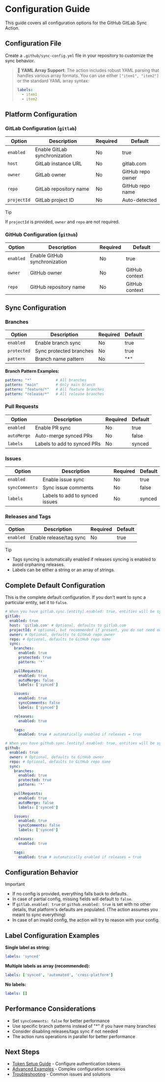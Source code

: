 # Configuration Guide

This guide covers all configuration options for the GitHub GitLab Sync Action.

## Configuration File

Create a `.github/sync-config.yml` file in your repository to customize the sync behavior.

> **📝 YAML Array Support**: The action includes robust YAML parsing that handles various array
> formats. You can use either `["item1", "item2"]` or the standard YAML array syntax:
>
> ```yaml
> labels:
>   - item1
>   - item2
> ```

## Platform Configuration

### GitLab Configuration (`gitlab`)

| Option      | Description                   | Required | Default           |
| ----------- | ----------------------------- | -------- | ----------------- |
| `enabled`   | Enable GitLab synchronization | No       | true              |
| `host`      | GitLab instance URL           | No       | gitlab.com        |
| `owner`     | GitLab owner                  | No       | GitHub repo owner |
| `repo`      | GitLab repository name        | No       | GitHub repo name  |
| `projectId` | GitLab project ID             | No       | Auto-detected     |

> [!TIP]
>
> If `projectId` is provided, `owner` and `repo` are not required.

### GitHub Configuration (`github`)

| Option    | Description                   | Required | Default        |
| --------- | ----------------------------- | -------- | -------------- |
| `enabled` | Enable GitHub synchronization | No       | true           |
| `owner`   | GitHub owner                  | No       | GitHub context |
| `repo`    | GitHub repository name        | No       | GitHub context |

## Sync Configuration

### Branches

| Option      | Description             | Required | Default |
| ----------- | ----------------------- | -------- | ------- |
| `enabled`   | Enable branch sync      | No       | true    |
| `protected` | Sync protected branches | No       | true    |
| `pattern`   | Branch name pattern     | No       | "\*"    |

**Branch Pattern Examples:**

```yaml
pattern: "*"           # All branches
pattern: "main"        # Only main branch
pattern: "feature/*"   # All feature branches
pattern: "release/*"   # All release branches
```

### Pull Requests

| Option      | Description                 | Required | Default |
| ----------- | --------------------------- | -------- | ------- |
| `enabled`   | Enable PR sync              | No       | true    |
| `autoMerge` | Auto-merge synced PRs       | No       | false   |
| `labels`    | Labels to add to synced PRs | No       | synced  |

### Issues

| Option         | Description                    | Required | Default |
| -------------- | ------------------------------ | -------- | ------- |
| `enabled`      | Enable issue sync              | No       | true    |
| `syncComments` | Sync issue comments            | No       | false   |
| `labels`       | Labels to add to synced issues | No       | synced  |

### Releases and Tags

| Option    | Description             | Required | Default |
| --------- | ----------------------- | -------- | ------- |
| `enabled` | Enable release/tag sync | No       | true    |

> [!TIP]
>
> - Tags syncing is automatically enabled if releases syncing is enabled to avoid orphaning
>   releases.
> - Labels can be either a string or an array of strings.

## Complete Default Configuration

This is the complete default configuration. If you don't want to sync a particular entity, set it to
`false`.

```yaml
# When you have gitlab.sync.[entity].enabled: true, entities will be synced FROM GitLab to GitHub
gitlab:
  enabled: true
  host: 'gitlab.com' # Optional, defaults to gitlab.com
  projectId: # optional, but recommended if present, you do not need owner and repo
  owner: # Optional, defaults to GitHub repo owner
  repo: # Optional, defaults to GitHub repo name
  sync:
    branches:
      enabled: true
      protected: true
      pattern: '*'

    pullRequests:
      enabled: true
      autoMerge: false
      labels: ['synced']

    issues:
      enabled: true
      syncComments: false
      labels: ['synced']

    releases:
      enabled: true

    tags:
      enabled: true # automatically enabled if releases = true

# When you have github.sync.[entity].enabled: true, entities will be synced FROM GitHub to GitLab
github:
  enabled: true
  owner: # Optional, defaults to GitHub owner
  repo: # Optional, defaults to GitHub repo name
  sync:
    branches:
      enabled: true
      protected: true
      pattern: '*'

    pullRequests:
      enabled: true
      autoMerge: false
      labels: ['synced']

    issues:
      enabled: true
      syncComments: false
      labels: ['synced']

    releases:
      enabled: true

    tags:
      enabled: true # automatically enabled if releases = true
```

## Configuration Behavior

> [!IMPORTANT]
>
> - If no config is provided, everything falls back to defaults.
> - In case of partial config, missing fields will default to `false`.
> - If `gitlab.enabled: true` or `github.enabled: true` is set with no other details, that
>   platform's defaults are populated. (The action assumes you meant to sync everything)
> - In case of an invalid config, the action will try to reason with your config.

## Label Configuration Examples

**Single label as string:**

```yaml
labels: 'synced'
```

**Multiple labels as array (recommended):**

```yaml
labels: ['synced', 'automated', 'cross-platform']
```

**No labels:**

```yaml
labels: []
```

## Performance Considerations

- Set `syncComments: false` for better performance
- Use specific branch patterns instead of "\*" if you have many branches
- Consider disabling releases/tags sync if not needed
- The action runs operations in parallel for better performance

## Next Steps

- [Token Setup Guide](token-setup.md) - Configure authentication tokens
- [Advanced Examples](examples.md) - Complex configuration scenarios
- [Troubleshooting](troubleshooting.md) - Common issues and solutions
